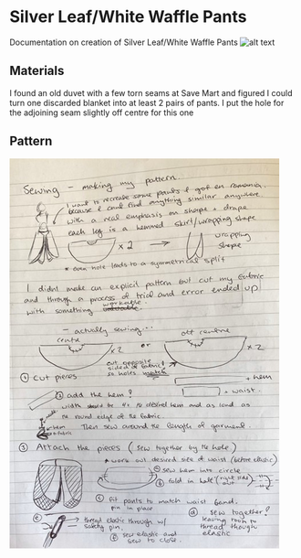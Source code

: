 # Silver Leaf/White Waffle Pants
Documentation on creation of Silver Leaf/White Waffle Pants
![alt text](https://github.com/ParanoidAndriod6642/SilverLeaf-WhiteWaffle-Pants/blob/main/PantsSL-WW.png "Pants Material, pants")
## Materials
I found an old duvet with a few torn seams at Save Mart and figured I could turn one discarded blanket into at least 2 pairs of pants. I put the hole for the adjoining seam slightly off centre for this one
## Pattern
![alt text](https://github.com/ParanoidAndriod6642/SilverLeaf-WhiteWaffle-Pants/blob/main/PantsPlan.jpg "Pants Plan")

